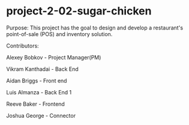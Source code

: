 # project-2-02-sugar-chicken

Purpose:
This project has the goal to design and develop a restaurant's point-of-sale (POS) and inventory solution. 

Contributors:

Alexey Bobkov - Project Manager(PM)

Vikram Kanthadai - Back End

Aidan Briggs - Front end

Luis Almanza - Back End 1

Reeve Baker - Frontend

Joshua George - Connector
